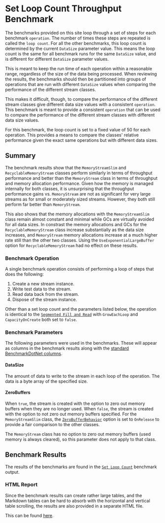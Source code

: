# Set Loop Count Throughput Benchmark

The benchmarks provided on this site loop through a set of steps for each benchmark `operation`. The number of times these steps are repeated is called the `loop count`. For all the other benchmarks, this loop count is determined by the current `DataSize` parameter value. This means the loop count is the same for all benchmark runs for the same `DataSize` value, and is different for different `DataSize` parameter values.

This is meant to keep the run time of each operation within a reasonable range, regardless of the size of the data being processed. When reviewing the results, the benchmarks should then be partitioned into groups of operations that are run with different `DataSize` values when comparing the performance of the different stream classes.

This makes it difficult, though, to compare the performance of the different stream classes give different data size values with a consistent `operation`. This benchmark is meant to provide a consistent `operation` that can be used to compare the performance of the different stream classes with different data size values.

For this benchmark, the loop count is set to a fixed value of 50 for each operation. This provides a means to compare the classes' relative performance given the exact same operations but with different data sizes.

## Summary 

The benchmark results show that the `MemoryStreamSlim` and `RecyclableMemoryStream` classes perform similarly in terms of throughput performance and better than the `MemoryStream` class in terms of throughput and memory allocation performance. Given how the memory is managed internally for both classes, it is unsurprising that the throughput performance gains vs. `MemoryStream` are not as significant for very large streams as for small or moderately sized streams. However, they both still perform far better than `MemoryStream`.

This also shows that the memory allocations with the `MemoryStreamSlim` class remain almost constant and minimal while GCs are virtually avoided for all data sizes. In constrast the memory allocations and GCs for the `RecyclableMemoryStream` class increase substantially as the data size increases, and `MemoryStream` memory allocations increase at a much higher rate still than the other two classes. Using the `UseExponentialLargeBuffer` option for `RecyclableMemoryStream` had no effect on these results.

### Benchmark Operation

A single benchmark operation consists of performing a loop of steps that does the following:

1. Create a new stream instance.
1. Write test data to the stream.
1. Read data back from the stream.
1. Dispose of the stream instance.

Other than a set loop count and the parameters listed below, the operation is identical to the [`Segmented Fill and Read`](./dynamic-throughput-benchmarks.md#segmented-fill-and-read) with `GrowEachLoop` and `CapacityOnCreate` both set to `false`.

### Benchmark Parameters

The following parameters were used in the benchmarks. These will appear as columns in the benchmark results along with the [standard BenchmarkDotNet columns](./memorystream-benchmarks.md#legend).

#### DataSize

The amount of data to write to the stream in each loop of the operation. The data is a byte array of the specified size.

#### ZeroBuffers

When `true`, the stream is created with the option to zero out memory buffers when they are no longer used. When `false`, the stream is created with the option to not zero out memory buffers specified. For the `MemoryStreamSlim` class, the [`ZeroBufferBehavior`](xref:KZDev.PerfUtils.MemoryStreamSlimOptions.ZeroBufferBehavior) option is set to `OnRelease` to provide a fair comparison to the other classes.

The `MemoryStream` class has no option to zero out memory buffers (used memory is always cleared), so this parameter does not apply to that class.

## Benchmark Results

The results of the benchmarks are found in the [`Set Loop Count`](./MemoryStreamBenchmarks.SetLoopCountFillAndReadThroughputBenchmarks-report-github.md) benchmark output.

### HTML Report

Since the benchmark results can create rather large tables, and the Markdown tables can be hard to absorb with the horizontal and vertical table scrolling, the results are also provided in a separate HTML file. 

This can be found [here](./MemoryStreamBenchmarks.SetLoopCountFillAndReadThroughputBenchmarks-report.html).